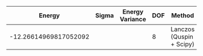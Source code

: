 |       Energy          |  Sigma          | Energy Variance  | DOF |Method                                                          | Data repository                |
| ----------------------| --------------- | -----------------| ------- |------------------------------------------------------------|------------------------------- |
| -12.26614969817052092 |                 |                  |   8     | Lanczos (Quspin + Scipy)                                   | https://weinbe58.github.io/QuSpin/ |